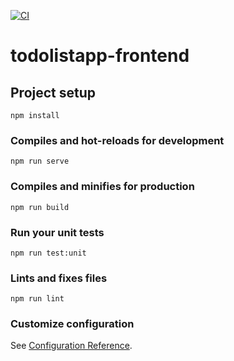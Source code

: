 [![CI](https://github.com/Fatmaguel-Tokcan/todolistapp-frontend/actions/workflows/ci.yml/badge.svg)](https://github.com/Fatmaguel-Tokcan/todolistapp-frontend/actions/workflows/ci.yml)
# todolistapp-frontend

## Project setup
```
npm install
```


### Compiles and hot-reloads for development
```
npm run serve
```




### Compiles and minifies for production
```
npm run build
```

### Run your unit tests
```
npm run test:unit
```

### Lints and fixes files
```
npm run lint
```

### Customize configuration
See [Configuration Reference](https://cli.vuejs.org/config/).
